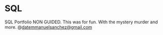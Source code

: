 # SQL
SQL Portfolio
NON GUIDED. This was for fun. With the mystery murder and more. 
@datemmanuelsanchez@gmail.com
